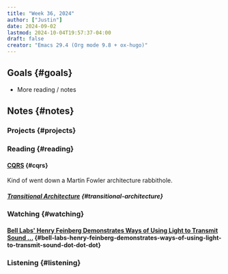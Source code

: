 ```yaml
---
title: "Week 36, 2024"
author: ["Justin"]
date: 2024-09-02
lastmod: 2024-10-04T19:57:37-04:00
draft: false
creator: "Emacs 29.4 (Org mode 9.8 + ox-hugo)"
---
```


<div class="outline-1 jvc">

## Goals {#goals}

- More reading / notes

</div>

<div class="outline-1 jvc">

## Notes {#notes}

<div class="outline-2 jvc">

### Projects {#projects}

</div>

<div class="outline-2 jvc">

### Reading {#reading}

<div class="outline-3 jvc">

#### [CQRS](https://martinfowler.com/bliki/CQRS.html?) {#cqrs}

Kind of went down a Martin Fowler architecture rabbithole.

<div class="outline-4 jvc">

##### [Transitional Architecture](https://martinfowler.com/articles/patterns-legacy-displacement/transitional-architecture.html) {#transitional-architecture}

</div>

</div>

</div>

<div class="outline-2 jvc">

### Watching {#watching}

<div class="outline-3 jvc">

#### [Bell Labs' Henry Feinberg Demonstrates Ways of Using Light to Transmit Sound ...](https://www.youtube.com/watch?v=gf2J3HTYUHE) {#bell-labs-henry-feinberg-demonstrates-ways-of-using-light-to-transmit-sound-dot-dot-dot}

</div>

</div>

<div class="outline-2 jvc">

### Listening {#listening}

</div>

</div>
